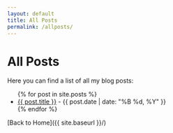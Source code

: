 ```yaml
---
layout: default
title: All Posts
permalink: /allposts/
---
```


# All Posts

Here you can find a list of all my blog posts:

<ul>
  {% for post in site.posts %}
    <li>
      <a href="{{ site.baseurl }}/{{ post.url }}">{{ post.title }}</a> - {{ post.date | date: "%B %d, %Y" }}
    </li>
  {% endfor %}
</ul>

[Back to Home]({{ site.baseurl }}/)

